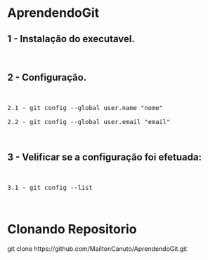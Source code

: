 # AprendendoGit

<h2>1 - Instalação do executavel.</h2><br>
<h2>2 - Configuração.</h2><br>
<pre>2.1 - git config --global user.name "nome"<br>
2.2 - git config --global user.email "email"</pre><br>
<h2>3 - Velificar se a configuração foi efetuada:</h2><br>
<pre>3.1 - git config --list </pre><br>
</p>


# Clonando Repositorio

<p>git clone https://github.com/MailtonCanuto/AprendendoGit.git </p>

